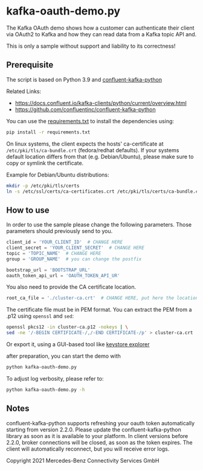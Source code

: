 kafka-oauth-demo.py
===================

The Kafka OAuth demo shows how a customer can authenticate their client via OAuth2 to Kafka and how they can read data
from a Kafka topic API and.

This is only a sample without support and liability to its correctness!

Prerequisite
------------

The script is based on Python 3.9 and [confluent-kafka-python](https://github.com/confluentinc/confluent-kafka-python)

Related Links:

* https://docs.confluent.io/kafka-clients/python/current/overview.html
* https://github.com/confluentinc/confluent-kafka-python

You can use the [requirements.txt](./requirements.txt) to install the dependencies using:

```bash
pip install -r requirements.txt
```

On linux systems, the client expects the hosts' ca-certificate at `/etc/pki/tls/ca-bundle.crt` (fedora/redhat defaults).
If your systems default location differs from that (e.g. Debian/Ubuntu), please make sure to copy or symlink the
certificate.

Example for Debian/Ubuntu distributions:
```bash
mkdir -p /etc/pki/tls/certs
ln -s /etc/ssl/certs/ca-certificates.crt /etc/pki/tls/certs/ca-bundle.crt
```

How to use
----------

In order to use the sample please change the following parameters. Those parameters should previously send to you.

```python
client_id = 'YOUR_CLIENT_ID'  # CHANGE HERE
client_secret = 'YOUR_CLIENT_SECRET'  # CHANGE HERE
topic = 'TOPIC_NAME'  # CHANGE HERE
group = 'GROUP_NAME'  # you can change the postfix

bootstrap_url = 'BOOTSTRAP_URL'
oauth_token_api_url = 'OAUTH_TOKEN_API_UR'
```

You also need to provide the CA certificate location.

```python
root_ca_file = './cluster-ca.crt'  # CHANGE HERE, put here the location of your CA certificate (must be PEM file)
```

The certificate file must be in PEM format. You can extract the PEM from a .p12 using `openssl` and `sed`:

```bash
openssl pkcs12 -in cluster-ca.p12 -nokeys | \
sed -ne '/-BEGIN CERTIFICATE-/,/-END CERTIFICATE-/p' > cluster-ca.crt
```

Or export it, using a GUI-based tool like [keystore explorer](https://keystore-explorer.org/)

after preparation, you can start the demo with 
```bash
python kafka-oauth-demo.py
```
To adjust log verbosity, please refer to:
```bash
python kafka-oauth-demo.py -h
```

Notes
-----

confluent-kafka-python supports refreshing your oauth token automatically starting from version 2.2.0. Please update the
confluent-kafka-python library as soon as it is available to your platform. In client versions before 2.2.0, broker
connections will be closed, as soon as the token expires. The client will automatically reconnect, but you will receive
error logs.

Copyright 2021 Mercedes-Benz Connectivity Services GmbH
